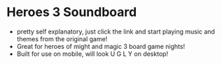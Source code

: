 # Heroes 3 Soundboard

- pretty self explanatory, just click the link and start playing music and themes from the original game!
- Great for heroes of might and magic 3 board game nights!
- Built for use on mobile, will look U G L Y on desktop! 
